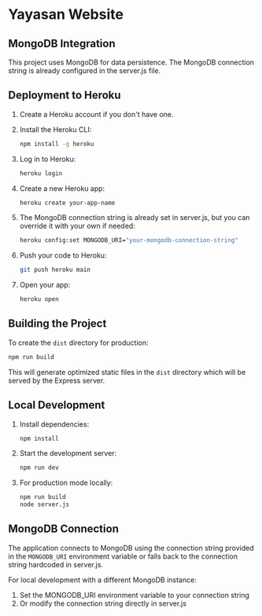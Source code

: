 
# Yayasan Website

## MongoDB Integration

This project uses MongoDB for data persistence. The MongoDB connection string is already configured in the server.js file.

## Deployment to Heroku

1. Create a Heroku account if you don't have one.
2. Install the Heroku CLI:
   ```bash
   npm install -g heroku
   ```

3. Log in to Heroku:
   ```bash
   heroku login
   ```

4. Create a new Heroku app:
   ```bash
   heroku create your-app-name
   ```

5. The MongoDB connection string is already set in server.js, but you can override it with your own if needed:
   ```bash
   heroku config:set MONGODB_URI="your-mongodb-connection-string"
   ```

6. Push your code to Heroku:
   ```bash
   git push heroku main
   ```

7. Open your app:
   ```bash
   heroku open
   ```

## Building the Project

To create the `dist` directory for production:

```bash
npm run build
```

This will generate optimized static files in the `dist` directory which will be served by the Express server.

## Local Development

1. Install dependencies:
   ```bash
   npm install
   ```

2. Start the development server:
   ```bash
   npm run dev
   ```

3. For production mode locally:
   ```bash
   npm run build
   node server.js
   ```

## MongoDB Connection

The application connects to MongoDB using the connection string provided in the `MONGODB_URI` environment variable or falls back to the connection string hardcoded in server.js.

For local development with a different MongoDB instance:
1. Set the MONGODB_URI environment variable to your connection string
2. Or modify the connection string directly in server.js

